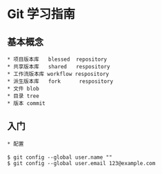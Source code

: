 # Git 学习指南

## 基本概念

	* 项目版本库   blessed  repository
	* 共享版本库   shared   respository
	* 工作流版本库 workflow respository 
	* 派生版本库   fork      respository
	* 文件 blob
	* 目录 tree
	* 版本 commit

## 入门

	* 配置
				    　　
	$ git config --global user.name ""
	$ git config --global user.email 123@example.com

